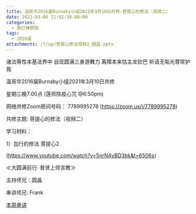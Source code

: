 ```yaml
---
title: 温哥华2016届Burnaby小组2021年3月10日共修-菩提心的修法（视频二）
date: 2021-03-06 21:02:58-08:00
categories:
  - 慧灯禅修班
tags:
  - 2016届
attachments: /f/up/菩提心修法视频2_圆晶.pptx
---
```

诸法等性本基法界中 自现圆满三身游舞力 离障本来怙主龙钦巴 祈请无垢光尊常护我

温哥华2016届Burnaby小组2021年3月10日共修 

星期三晚7:00点 (莲师除疫心咒 @6:50pm)

网络共修Zoom房间号码： 7789995278 (<https://zoom.us/j/7789995278>)

共修主题: 菩提心的修法（视频二）


学习材料：

1）加行的修法 菩提心2

(<https://www.youtube.com/watch?v=5nrN4yBD3bk&t=6506s>)


≪大圆满前行∙ 普贤上师言教≫ 　


主持师兄：圆晶

串讲师兄: Frank

[本周串讲](https://s3.ap-northeast-1.wasabisys.com/hdcx/hdv/f/up/菩提心修法视频2_圆晶.pptx)